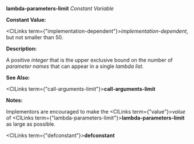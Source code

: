 **lambda-parameters-limit** *Constant Variable* 



**Constant Value:** 



<ClLinks  term={"implementation-dependent"}><i>implementation-dependent</i></ClLinks>, but not smaller than 50. 



**Description:** 



A positive *integer* that is the upper exclusive bound on the number of *parameter names* that can appear in a single *lambda list*. 



**See Also:** 



<ClLinks  term={"call-arguments-limit"}><b>call-arguments-limit</b></ClLinks> 



**Notes:** 



Implementors are encouraged to make the <ClLinks  term={"value"}><i>value</i></ClLinks> of <ClLinks  term={"lambda-parameters-limit"}><b>lambda-parameters-limit</b></ClLinks> as large as possible. 











<ClLinks  term={"defconstant"}><b>defconstant</b></ClLinks> 



